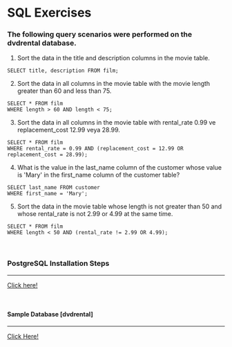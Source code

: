 # SQL Exercises
### The following query scenarios were performed on the dvdrental database.

1) Sort the data in the title and description columns in the movie table.
```
SELECT title, description FROM film;
```

2) Sort the data in all columns in the movie table with the movie length greater than 60 and less than 75.

```
SELECT * FROM film
WHERE length > 60 AND length < 75;
```

3) Sort the data in all columns in the movie table with rental_rate 0.99 ve replacement_cost 12.99 veya 28.99.

```
SELECT * FROM film 
WHERE rental_rate = 0.99 AND (replacement_cost = 12.99 OR replacement_cost = 28.99);
```

4) What is the value in the last_name column of the customer whose value is 'Mary' in the first_name column of the customer table?

```
SELECT last_name FROM customer
WHERE first_name = 'Mary';
```

5) Sort the data in the movie table whose length is not greater than 50 and whose rental_rate is not 2.99 or 4.99 at the same time.

```
SELECT * FROM film
WHERE length < 50 AND (rental_rate != 2.99 OR 4.99);
```
<br>

### PostgreSQL Installation Steps
----
[Click here!](https://www.postgresql.org/download/)

<br>

#### Sample Database [dvdrental]
------
[Click Here!](https://www.postgresqltutorial.com/wp-content/uploads/2019/05/dvdrental.zip)
